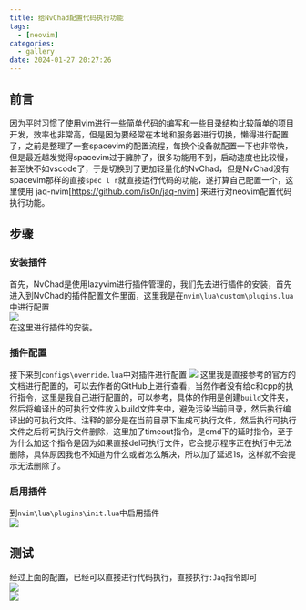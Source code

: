 ```yaml
---
title: 给NvChad配置代码执行功能
tags:
  - [neovim]
categories:
  - gallery
date: 2024-01-27 20:27:26
---
```

## 前言
因为平时习惯了使用vim进行一些简单代码的编写和一些目录结构比较简单的项目开发，效率也非常高，但是因为要经常在本地和服务器进行切换，懒得进行配置了，之前是整理了一套spacevim的配置流程，每换个设备就配置一下也非常快，但是最近越发觉得spacevim过于臃肿了，很多功能用不到，启动速度也比较慢，甚至快不如vscode了，于是切换到了更加轻量化的NvChad，但是NvChad没有spacevim那样的直接`spec l r`就直接运行代码的功能，遂打算自己配置一个，这里使用 jaq-nvim[https://github.com/is0n/jaq-nvim] 来进行对neovim配置代码执行功能。
## 步骤
### 安装插件
首先，NvChad是使用lazyvim进行插件管理的，我们先去进行插件的安装，首先进入到NvChad的插件配置文件里面，这里我是在`nvim\lua\custom\plugins.lua`中进行配置  
![](https://cdn.jsdelivr.net/gh/JJymsWorld/Jymscloudiimmgg@main/img/202401272035330.png)  
在这里进行插件的安装。
### 插件配置
接下来到`configs\override.lua`中对插件进行配置 ![](https://cdn.jsdelivr.net/gh/JJymsWorld/Jymscloudiimmgg@main/img/202401312146529.png) 
这里我是直接参考的官方的文档进行配置的，可以去作者的GitHub上进行查看，当然作者没有给c和cpp的执行指令，这里是我自己进行配置的，可以参考，具体的作用是创建`build`文件夹，然后将编译出的可执行文件放入build文件夹中，避免污染当前目录，然后执行编译出的可执行文件。注释的部分是在当前目录下生成可执行文件，然后执行可执行文件之后将可执行文件删除，这里加了timeout指令，是cmd下的延时指令，至于为什么加这个指令是因为如果直接del可执行文件，它会提示程序正在执行中无法删除，具体原因我也不知道为什么或者怎么解决，所以加了延迟1s，这样就不会提示无法删除了。  
### 启用插件  
到`nvim\lua\plugins\init.lua`中启用插件  
![](https://cdn.jsdelivr.net/gh/JJymsWorld/Jymscloudiimmgg@main/img/202401272047201.png)  
## 测试
经过上面的配置，已经可以直接进行代码执行，直接执行`:Jaq`指令即可  
![](https://cdn.jsdelivr.net/gh/JJymsWorld/Jymscloudiimmgg@main/img/202401272054241.png)  
![](https://cdn.jsdelivr.net/gh/JJymsWorld/Jymscloudiimmgg@main/img/202401272121002.png)